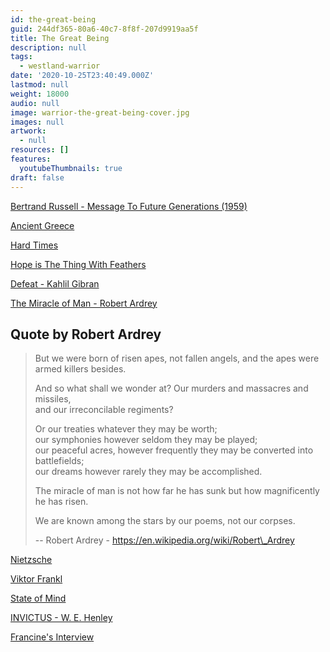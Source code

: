 ```yaml
---
id: the-great-being
guid: 244df365-80a6-40c7-8f8f-207d9919aa5f
title: The Great Being
description: null
tags:
  - westland-warrior
date: '2020-10-25T23:40:49.000Z'
lastmod: null
weight: 18000
audio: null
image: warrior-the-great-being-cover.jpg
images: null
artwork:
  - null
resources: []
features:
  youtubeThumbnails: true
draft: false
---
```


[Bertrand Russell - Message To Future Generations (1959)](https://www.youtube.com/watch?v=ihaB8AFOhZo "Play Video")

[Ancient Greece](https://www.youtube.com/watch?v=1mZYOhYDQog "Play Video")

[Hard Times](https://www.youtube.com/watch?v=iKsbutYbQ6Y "Play Video")

[Hope is The Thing With Feathers](https://www.youtube.com/watch?v=-TbqRaBY9K0 "Play Video")

[Defeat - Kahlil Gibran](https://www.youtube.com/watch?v=JE8taOWjVbc "Play Video")

[The Miracle of Man - Robert Ardrey](https://www.youtube.com/watch?v=tcFfk0Q6Vis "Play Video")

## Quote by Robert Ardrey

> But we were born of risen apes, not fallen angels, and the apes were armed killers besides.
>
> And so what shall we wonder at? Our murders and massacres and missiles,\
> and our irreconcilable regiments?
>
> Or our treaties whatever they may be worth;\
> our symphonies however seldom they may be played;\
> our peaceful acres, however frequently they may be converted into battlefields;\
> our dreams however rarely they may be accomplished.
>
> The miracle of man is not how far he has sunk but how magnificently he has risen.
>
> We are known among the stars by our poems, not our corpses.
>
> \-- Robert Ardrey - https://en.wikipedia.org/wiki/Robert\_Ardrey

[Nietzsche](https://www.youtube.com/watch?v=4WkcYaAecOQ "Play Video")

[Viktor Frankl](https://www.youtube.com/watch?v=FvYAKSXl89c "Play Video")

[State of Mind](https://www.youtube.com/watch?v=m5HKMfRzEgM "Play Video")

[INVICTUS - W. E. Henley](https://www.youtube.com/watch?v=JeXKWMA1CcY "Play Video")

[Francine's Interview](https://www.youtube.com/watch?v=gXGfngjmwLA "Play Video")
